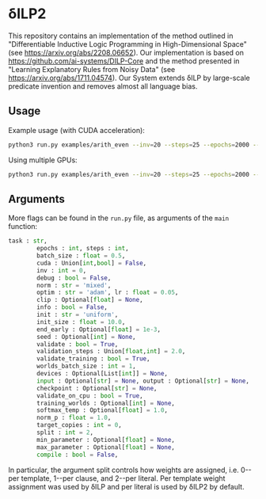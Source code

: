 # δILP2

This repository contains an implementation of the method outlined in "Differentiable Inductive Logic Programming in High-Dimensional Space" (see https://arxiv.org/abs/2208.06652). Our implementation is based on https://github.com/ai-systems/DILP-Core and the method presented in "Learning Explanatory Rules from Noisy Data" (see https://arxiv.org/abs/1711.04574). Our System extends δILP by large-scale predicate invention and removes almost all language bias.

## Usage

Example usage (with CUDA acceleration):

```bash
python3 run.py examples/arith_even --inv=20 --steps=25 --epochs=2000 --seed=1 --cuda=True
```

Using multiple GPUs:

```bash
python3 run.py examples/arith_even --inv=20 --steps=25 --epochs=2000 --seed=1 --devices=0,1,2,3
```

## Arguments

More flags can be found in the `run.py` file, as arguments of the `main` function:

```python
task : str, 
        epochs : int, steps : int, 
        batch_size : float = 0.5,
        cuda : Union[int,bool] = False,
        inv : int = 0,
        debug : bool = False,
        norm : str = 'mixed',
        optim : str = 'adam', lr : float = 0.05,
        clip : Optional[float] = None,
        info : bool = False,
        init : str = 'uniform',
        init_size : float = 10.0,        
        end_early : Optional[float] = 1e-3,
        seed : Optional[int] = None,
        validate : bool = True,
        validation_steps : Union[float,int] = 2.0,
        validate_training : bool = True,
        worlds_batch_size : int = 1,
        devices : Optional[List[int]] = None,
        input : Optional[str] = None, output : Optional[str] = None,
        checkpoint : Optional[str] = None,
        validate_on_cpu : bool = True,
        training_worlds : Optional[int] = None,
        softmax_temp : Optional[float] = 1.0,
        norm_p : float = 1.0,
        target_copies : int = 0,
        split : int = 2,
        min_parameter : Optional[float] = None,
        max_parameter : Optional[float] = None,
        compile : bool = False,
```
In particular, the argument split controls how weights are assigned, i.e. 0--per template, 1--per clause, and 2--per literal. Per template weight assignment was used by δILP and per literal is used by δILP2 by default. 
